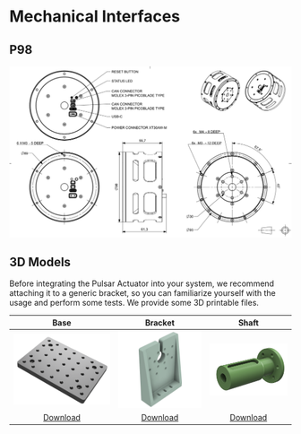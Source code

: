 # Mechanical Interfaces

## P98

![P98](assets/images/p98_mec_01.png)


## 3D Models

Before integrating the Pulsar Actuator into your system, we recommend attaching it to a generic bracket, so you can familiarize yourself with the usage and perform some tests. We provide some 3D printable files.

| Base | Bracket | Shaft |
|:---:|:---:|:---:|
| ![Base](assets/3d_models/base.png) | ![Bracket](assets/3d_models/bracket.png) | ![Shaft](assets/3d_models/shaft.png) |
| [Download](assets/3d_models/base.stl) | [Download](assets/3d_models/bracket.stl) | [Download](assets/3d_models/shaft.stl) |
